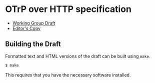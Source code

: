 # OTrP over HTTP specification

* [Working Group Draft](https://tools.ietf.org/html/draft-ietf-teep-otrp-over-http)
* [Editor's Copy](./draft-ietf-teep-otrp-over-http.md)

## Building the Draft

Formatted text and HTML versions of the draft can be built using `make`.

```sh
$ make
``` 

This requires that you have the necessary software installed.
